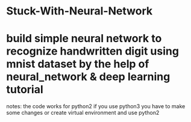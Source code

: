 # Stuck-With-Neural-Network

# build simple neural network to recognize handwritten digit using mnist dataset by the help of neural_network & deep learning tutorial
notes: the code works for python2 if you use python3 you have to make some changes or create virtual environment and use python2 
